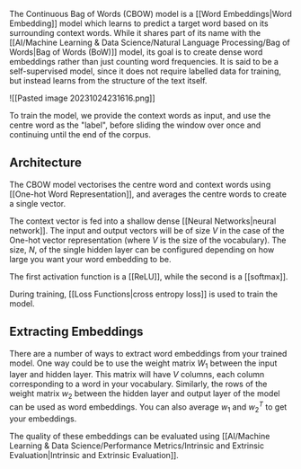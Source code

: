 The Continuous Bag of Words (CBOW) model is a [[Word Embeddings|Word Embedding]] model which learns to predict a target word based on its surrounding context words. While it shares part of its name with the [[AI/Machine Learning & Data Science/Natural Language Processing/Bag of Words|Bag of Words (BoW)]] model, its goal is to create dense word embeddings rather than just counting word frequencies. It is said to be a self-supervised model, since it does not require labelled data for training, but instead learns from the structure of the text itself.

![[Pasted image 20231024231616.png]]

To train the model, we provide the context words as input, and use the centre word as the "label", before sliding the window over once and continuing until the end of the corpus.
## Architecture
The CBOW model vectorises the centre word and context words using [[One-hot Word Representation]], and averages the centre words to create a single vector. 

The context vector is fed into a shallow dense [[Neural Networks|neural network]]. The input and output vectors will be of size $V$ in the case of the One-hot vector representation (where $V$ is the size of the vocabulary). The size, $N$, of the single hidden layer can be configured depending on how large you want your word embedding to be. 

The first activation function is a [[ReLU]], while the second is a [[softmax]].

During training, [[Loss Functions|cross entropy loss]] is used to train the model.
## Extracting Embeddings
There are a number of ways to extract word embeddings from your trained model. One way could be to use the weight matrix $W_{1}$ between the input layer and hidden layer. This matrix will have $V$ columns, each column corresponding to a word in your vocabulary. Similarly, the rows of the weight matrix $w_{2}$ between the hidden layer and output layer of the model can be used as word embeddings. You can also average $w_{1}$ and $w_{2}^{T}$ to get your embeddings.

The quality of these embeddings can be evaluated using [[AI/Machine Learning & Data Science/Performance Metrics/Intrinsic and Extrinsic Evaluation|Intrinsic and Extrinsic Evaluation]].